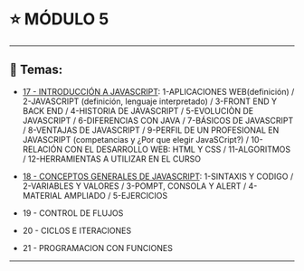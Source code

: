 # :star: MÓDULO 5

---

## :book: Temas:

- [17 - INTRODUCCIÓN A JAVASCRIPT](https://github.com/eugenia1984/frontend-syloper/blob/main/teoria/modulo5/introduccion_js.md): 1-APLICACIONES WEB(definición) / 2-JAVASCRIPT (definición, lenguaje interpretado) / 3-FRONT END Y BACK END  / 4-HISTORIA DE JAVASCRIPT / 5-EVOLUCIÒN DE JAVASCRIPT / 6-DIFERENCIAS CON JAVA / 7-BÁSICOS DE JAVASCRIPT / 8-VENTAJAS DE JAVASCRIPT / 9-PERFIL DE UN PROFESIONAL EN JAVASCRIPT (competancias y ¿Por que elegir JavaSCript?) / 10-RELACIÓN CON EL DESARROLLO WEB: HTML Y CSS /  11-ALGORITMOS / 12-HERRAMIENTAS A UTILIZAR EN EL CURSO

- [18 - CONCEPTOS GENERALES DE JAVASCRIPT](https://github.com/eugenia1984/frontend-syloper/blob/main/teoria/modulo5/conceptos_generales.md): 1-SINTAXIS Y CODIGO /  2-VARIABLES Y VALORES / 3-POMPT, CONSOLA Y ALERT / 4-MATERIAL AMPLIADO / 5-EJERCICIOS

- 19 - CONTROL DE FLUJOS 

- 20 - CICLOS E ITERACIONES 

- 21 - PROGRAMACION CON FUNCIONES

---
